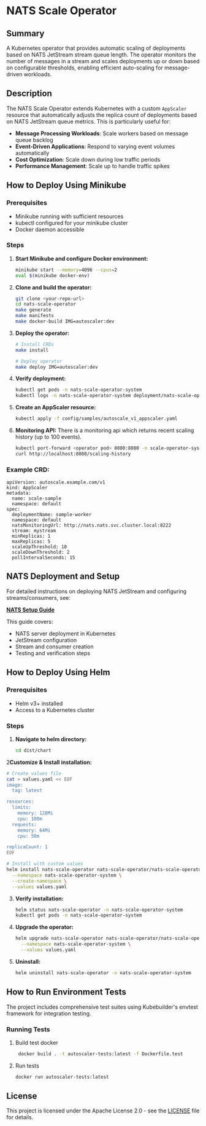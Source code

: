 # NATS Scale Operator

## Summary

A Kubernetes operator that provides automatic scaling of deployments based on NATS JetStream stream queue length. 
The operator monitors the number of messages in a stream and scales deployments up or down based on configurable thresholds, 
enabling efficient auto-scaling for message-driven workloads.

## Description

The NATS Scale Operator extends Kubernetes with a custom `AppScaler` resource that automatically adjusts the replica count 
of deployments based on NATS JetStream queue metrics. This is particularly useful for:

- **Message Processing Workloads**: Scale workers based on message queue backlog
- **Event-Driven Applications**: Respond to varying event volumes automatically  
- **Cost Optimization**: Scale down during low traffic periods
- **Performance Management**: Scale up to handle traffic spikes


## How to Deploy Using Minikube

### Prerequisites

- Minikube running with sufficient resources
- kubectl configured for your minikube cluster
- Docker daemon accessible

### Steps

1. **Start Minikube and configure Docker environment:**
   ```bash
   minikube start --memory=4096 --cpus=2
   eval $(minikube docker-env)
   ```

2. **Clone and build the operator:**
   ```bash
   git clone <your-repo-url>
   cd nats-scale-operator
   make generate
   make manifests
   make docker-build IMG=autoscaler:dev
   ```

3. **Deploy the operator:**
   ```bash
   # Install CRDs
   make install
   
   # Deploy operator
   make deploy IMG=autoscaler:dev
   ```

4. **Verify deployment:**
   ```bash
   kubectl get pods -n nats-scale-operator-system
   kubectl logs -n nats-scale-operator-system deployment/nats-scale-operator-controller-manager -f
   ```

5. **Create an AppScaler resource:**
   ```bash
   kubectl apply -f config/samples/autoscale_v1_appscaler.yaml
   ```

6. **Monitoring API:**
   There is a monitoring api which returns recent scaling history (up to 100 events).
   ```bash
   kubectl port-forward <operator pod> 8080:8080 -n scale-operator-system
   curl http://localhost:8080/scaling-history
   ```
   
### Example CRD:
```
apiVersion: autoscale.example.com/v1
kind: AppScaler
metadata:
  name: scale-sample
  namespace: default
spec:
  deploymentName: sample-worker
  namespace: default
  natsMonitoringUrl: http://nats.nats.svc.cluster.local:8222
  stream: mystream
  minReplicas: 1
  maxReplicas: 5
  scaleUpThreshold: 10
  scaleDownThreshold: 2
  pollIntervalSeconds: 15
```

## NATS Deployment and Setup

For detailed instructions on deploying NATS JetStream and configuring streams/consumers, see:

**[NATS Setup Guide](./docs/NATS_SETUP.md)**

This guide covers:
- NATS server deployment in Kubernetes
- JetStream configuration
- Stream and consumer creation
- Testing and verification steps

## How to Deploy Using Helm

### Prerequisites

- Helm v3+ installed
- Access to a Kubernetes cluster

### Steps

1. **Navigate to helm directory:**
   ```bash
   cd dist/chart
   ```

2**Customize & Install installation:**
   ```bash
   # Create values file
   cat > values.yaml << EOF
   image:
     tag: latest
   
   resources:
     limits:
       memory: 128Mi
       cpu: 100m
     requests:
       memory: 64Mi
       cpu: 50m
   
   replicaCount: 1
   EOF
   
   # Install with custom values
   helm install nats-scale-operator nats-scale-operator/nats-scale-operator \
     --namespace nats-scale-operator-system \
     --create-namespace \
     --values values.yaml
   ```

3. **Verify installation:**
   ```bash
   helm status nats-scale-operator -n nats-scale-operator-system
   kubectl get pods -n nats-scale-operator-system
   ```

4. **Upgrade the operator:**
   ```bash
   helm upgrade nats-scale-operator nats-scale-operator/nats-scale-operator \
     --namespace nats-scale-operator-system \
     --values values.yaml
   ```

5. **Uninstall:**
   ```bash
   helm uninstall nats-scale-operator -n nats-scale-operator-system
   ```

## How to Run Environment Tests

The project includes comprehensive test suites using Kubebuilder's envtest framework for integration testing.

### Running Tests

1. Build test docker
   ```bash
    docker build . -t autoscaler-tests:latest -f Dockerfile.test
   ```
2. Run tests
   ```bash
   docker run autoscaler-tests:latest
   ```
## License

This project is licensed under the Apache License 2.0 - see the [LICENSE](LICENSE) file for details.
